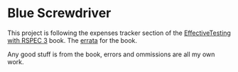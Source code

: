 # Blue Screwdriver

This project is following the expenses tracker section of the [EffectiveTesting with RSPEC 3](https://pragprog.com/titles/rspec3/effective-testing-with-rspec-3/) book. The [errata](https://pragprog.com/cms/errata/rspec3-errata/) for the book.

Any good stuff is from the book, errors and ommissions are all my own work.
